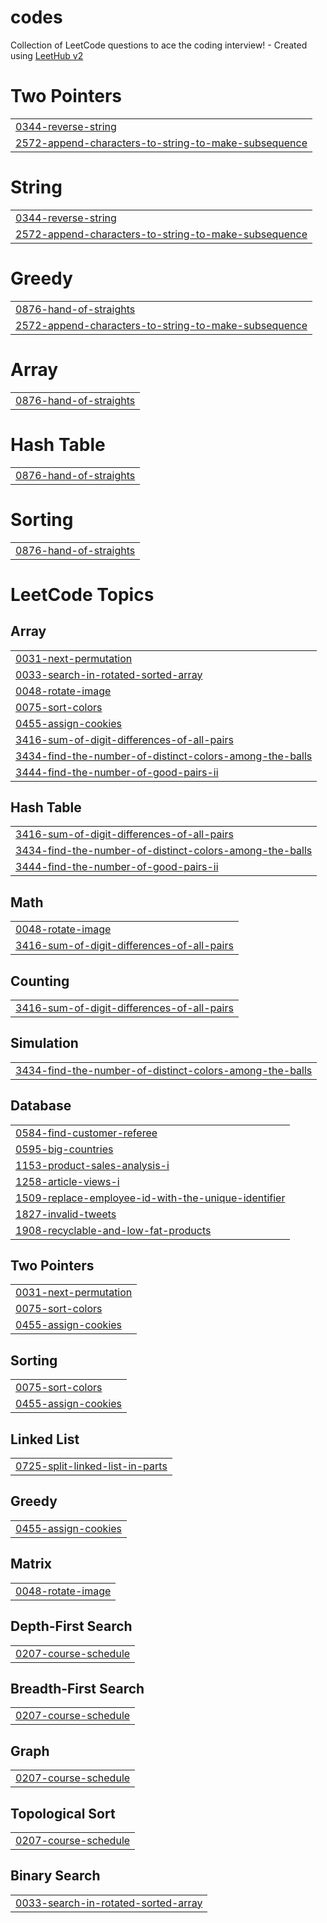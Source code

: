 # codes
Collection of LeetCode questions to ace the coding interview! - Created using [LeetHub v2](https://github.com/arunbhardwaj/LeetHub-2.0)


# Two Pointers
|  |
| ------- |
| [0344-reverse-string](https://github.com/abhishek28833/codes/tree/master/0344-reverse-string) |
| [2572-append-characters-to-string-to-make-subsequence](https://github.com/abhishek28833/codes/tree/master/2572-append-characters-to-string-to-make-subsequence) |
# String
|  |
| ------- |
| [0344-reverse-string](https://github.com/abhishek28833/codes/tree/master/0344-reverse-string) |
| [2572-append-characters-to-string-to-make-subsequence](https://github.com/abhishek28833/codes/tree/master/2572-append-characters-to-string-to-make-subsequence) |
# Greedy
|  |
| ------- |
| [0876-hand-of-straights](https://github.com/abhishek28833/codes/tree/master/0876-hand-of-straights) |
| [2572-append-characters-to-string-to-make-subsequence](https://github.com/abhishek28833/codes/tree/master/2572-append-characters-to-string-to-make-subsequence) |
# Array
|  |
| ------- |
| [0876-hand-of-straights](https://github.com/abhishek28833/codes/tree/master/0876-hand-of-straights) |
# Hash Table
|  |
| ------- |
| [0876-hand-of-straights](https://github.com/abhishek28833/codes/tree/master/0876-hand-of-straights) |
# Sorting
|  |
| ------- |
| [0876-hand-of-straights](https://github.com/abhishek28833/codes/tree/master/0876-hand-of-straights) |
<!---LeetCode Topics Start-->
# LeetCode Topics
## Array
|  |
| ------- |
| [0031-next-permutation](https://github.com/abhishek28833/codes/tree/master/0031-next-permutation) |
| [0033-search-in-rotated-sorted-array](https://github.com/abhishek28833/codes/tree/master/0033-search-in-rotated-sorted-array) |
| [0048-rotate-image](https://github.com/abhishek28833/codes/tree/master/0048-rotate-image) |
| [0075-sort-colors](https://github.com/abhishek28833/codes/tree/master/0075-sort-colors) |
| [0455-assign-cookies](https://github.com/abhishek28833/codes/tree/master/0455-assign-cookies) |
| [3416-sum-of-digit-differences-of-all-pairs](https://github.com/abhishek28833/codes/tree/master/3416-sum-of-digit-differences-of-all-pairs) |
| [3434-find-the-number-of-distinct-colors-among-the-balls](https://github.com/abhishek28833/codes/tree/master/3434-find-the-number-of-distinct-colors-among-the-balls) |
| [3444-find-the-number-of-good-pairs-ii](https://github.com/abhishek28833/codes/tree/master/3444-find-the-number-of-good-pairs-ii) |
## Hash Table
|  |
| ------- |
| [3416-sum-of-digit-differences-of-all-pairs](https://github.com/abhishek28833/codes/tree/master/3416-sum-of-digit-differences-of-all-pairs) |
| [3434-find-the-number-of-distinct-colors-among-the-balls](https://github.com/abhishek28833/codes/tree/master/3434-find-the-number-of-distinct-colors-among-the-balls) |
| [3444-find-the-number-of-good-pairs-ii](https://github.com/abhishek28833/codes/tree/master/3444-find-the-number-of-good-pairs-ii) |
## Math
|  |
| ------- |
| [0048-rotate-image](https://github.com/abhishek28833/codes/tree/master/0048-rotate-image) |
| [3416-sum-of-digit-differences-of-all-pairs](https://github.com/abhishek28833/codes/tree/master/3416-sum-of-digit-differences-of-all-pairs) |
## Counting
|  |
| ------- |
| [3416-sum-of-digit-differences-of-all-pairs](https://github.com/abhishek28833/codes/tree/master/3416-sum-of-digit-differences-of-all-pairs) |
## Simulation
|  |
| ------- |
| [3434-find-the-number-of-distinct-colors-among-the-balls](https://github.com/abhishek28833/codes/tree/master/3434-find-the-number-of-distinct-colors-among-the-balls) |
## Database
|  |
| ------- |
| [0584-find-customer-referee](https://github.com/abhishek28833/codes/tree/master/0584-find-customer-referee) |
| [0595-big-countries](https://github.com/abhishek28833/codes/tree/master/0595-big-countries) |
| [1153-product-sales-analysis-i](https://github.com/abhishek28833/codes/tree/master/1153-product-sales-analysis-i) |
| [1258-article-views-i](https://github.com/abhishek28833/codes/tree/master/1258-article-views-i) |
| [1509-replace-employee-id-with-the-unique-identifier](https://github.com/abhishek28833/codes/tree/master/1509-replace-employee-id-with-the-unique-identifier) |
| [1827-invalid-tweets](https://github.com/abhishek28833/codes/tree/master/1827-invalid-tweets) |
| [1908-recyclable-and-low-fat-products](https://github.com/abhishek28833/codes/tree/master/1908-recyclable-and-low-fat-products) |
## Two Pointers
|  |
| ------- |
| [0031-next-permutation](https://github.com/abhishek28833/codes/tree/master/0031-next-permutation) |
| [0075-sort-colors](https://github.com/abhishek28833/codes/tree/master/0075-sort-colors) |
| [0455-assign-cookies](https://github.com/abhishek28833/codes/tree/master/0455-assign-cookies) |
## Sorting
|  |
| ------- |
| [0075-sort-colors](https://github.com/abhishek28833/codes/tree/master/0075-sort-colors) |
| [0455-assign-cookies](https://github.com/abhishek28833/codes/tree/master/0455-assign-cookies) |
## Linked List
|  |
| ------- |
| [0725-split-linked-list-in-parts](https://github.com/abhishek28833/codes/tree/master/0725-split-linked-list-in-parts) |
## Greedy
|  |
| ------- |
| [0455-assign-cookies](https://github.com/abhishek28833/codes/tree/master/0455-assign-cookies) |
## Matrix
|  |
| ------- |
| [0048-rotate-image](https://github.com/abhishek28833/codes/tree/master/0048-rotate-image) |
## Depth-First Search
|  |
| ------- |
| [0207-course-schedule](https://github.com/abhishek28833/codes/tree/master/0207-course-schedule) |
## Breadth-First Search
|  |
| ------- |
| [0207-course-schedule](https://github.com/abhishek28833/codes/tree/master/0207-course-schedule) |
## Graph
|  |
| ------- |
| [0207-course-schedule](https://github.com/abhishek28833/codes/tree/master/0207-course-schedule) |
## Topological Sort
|  |
| ------- |
| [0207-course-schedule](https://github.com/abhishek28833/codes/tree/master/0207-course-schedule) |
## Binary Search
|  |
| ------- |
| [0033-search-in-rotated-sorted-array](https://github.com/abhishek28833/codes/tree/master/0033-search-in-rotated-sorted-array) |
<!---LeetCode Topics End-->